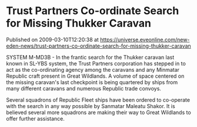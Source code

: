 # Trust Partners Co-ordinate Search for Missing Thukker Caravan
Published on 2009-03-10T12:20:38 at https://universe.eveonline.com/new-eden-news/trust-partners-co-ordinate-search-for-missing-thukker-caravan

SYSTEM M-MD3B - In the frantic search for the Thukker caravan last known in SL-YBS system, the Trust Partners corporation has stepped in to act as the co-ordinating agency among the caravans and any Minmatar Republic craft present in Great Wildlands. A volume of space centered on the missing caravan's last checkpoint is being quartered by ships from many different caravans and numerous Republic trade convoys.   
  
Several squadrons of Republic Fleet ships have been ordered to co-operate with the search in any way possible by Sanmatar Maleatu Shakor. It is believed several more squadrons are making their way to Great Wildlands to offer further assistance.
